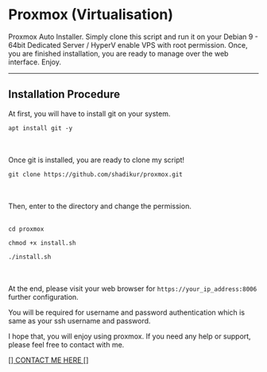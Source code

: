 # Proxmox (Virtualisation)

 Proxmox Auto Installer. Simply clone this script and run it on your Debian 9 - 64bit Dedicated Server / HyperV enable VPS with root permission. Once, you are finished installation, you are ready to manage over the web interface. Enjoy.

----------------------
Installation Procedure
----------------------

At first, you will have to install git on your system.<br>

```
apt install git -y
```
<br><br>Once git is installed, you are ready to clone my script!<br>

```
git clone https://github.com/shadikur/proxmox.git
```
<br><br>
Then, enter to the directory and change the permission.<br><br>
```
cd proxmox

chmod +x install.sh

./install.sh
```
<br><br>
At the end, please visit your web browser for ``https://your_ip_address:8006`` further configuration.<br>

You will be required for username and password authentication which is same as your ssh username and password.

I hope that, you will enjoy using proxmox. If you need any help or support, please feel free to contact with me.

<a href='https://www.shadikur.com/contact'>[] CONTACT ME HERE []</a>
